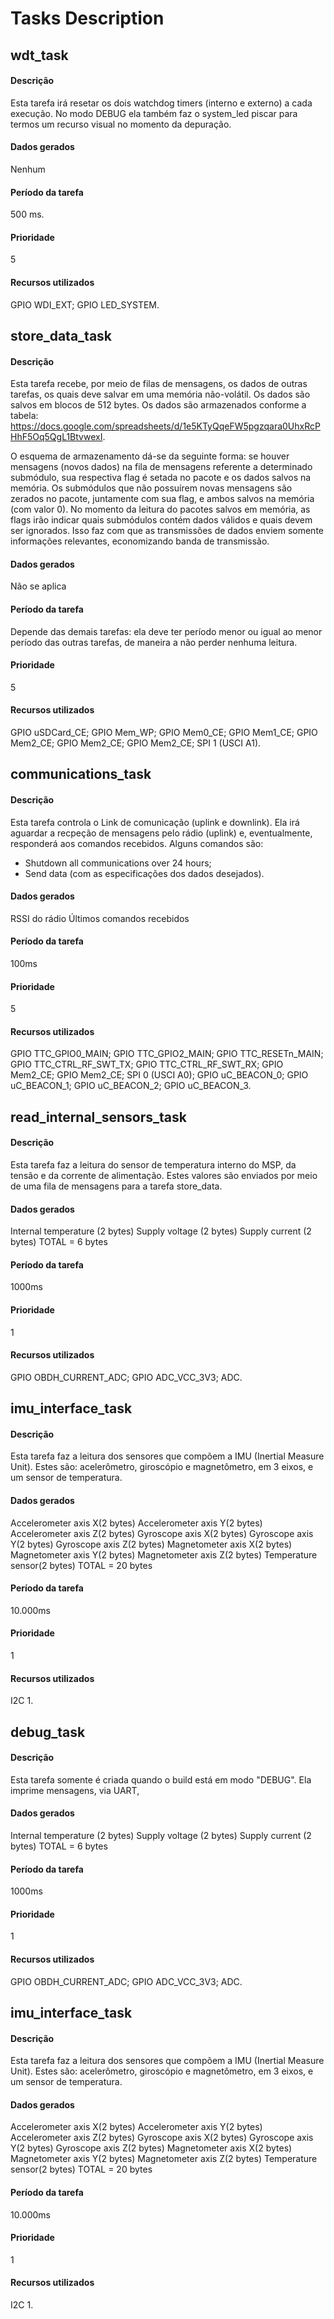 # Tasks Description

## wdt_task

#### Descrição

Esta tarefa irá resetar os dois watchdog timers (interno e externo) a cada execução. No modo DEBUG ela também faz o system_led piscar para termos um recurso visual no momento da depuração.

#### Dados gerados

Nenhum

#### Período da tarefa

500 ms.

#### Prioridade

5

#### Recursos utilizados

GPIO WDI_EXT;
GPIO LED_SYSTEM.


## store_data_task

#### Descrição

Esta tarefa recebe, por meio de filas de mensagens, os dados de outras tarefas, os quais deve salvar em uma memória não-volátil. Os dados são salvos em blocos de 512 bytes. Os dados são armazenados conforme a tabela: https://docs.google.com/spreadsheets/d/1e5KTyQqeFW5pgzqara0UhxRcPHhF5Oq5QgL1BtvwexI. 

O esquema de armazenamento dá-se da seguinte forma: se houver mensagens (novos dados) na fila de mensagens referente a determinado submódulo, sua respectiva flag é setada no pacote e os dados salvos na memória. Os submódulos que não possuírem novas mensagens são zerados no pacote, juntamente com sua flag, e ambos salvos na memória (com valor 0). No momento da leitura do pacotes salvos em memória, as flags irão indicar quais submódulos contém dados válidos e quais devem ser ignorados. Isso faz com que as transmissões de dados enviem somente informações relevantes, economizando banda de transmissão.

#### Dados gerados

Não se aplica

#### Período da tarefa

Depende das demais tarefas: ela deve ter período menor ou igual ao menor período das outras tarefas, de maneira a não perder nenhuma leitura.

#### Prioridade

5

#### Recursos utilizados

GPIO uSDCard_CE;
GPIO Mem_WP;
GPIO Mem0_CE;
GPIO Mem1_CE;
GPIO Mem2_CE;
GPIO Mem2_CE;
GPIO Mem2_CE;
SPI 1 (USCI A1).


## communications_task

#### Descrição

Esta tarefa controla o Link de comunicação (uplink e downlink). Ela irá aguardar a recpeção de mensagens pelo rádio (uplink) e, eventualmente, responderá aos comandos recebidos. Alguns comandos são:
- Shutdown all communications over 24 hours;
- Send data (com as especificações dos dados desejados).

#### Dados gerados

RSSI do rádio
Últimos comandos recebidos

#### Período da tarefa

100ms

#### Prioridade

5

#### Recursos utilizados

GPIO TTC_GPIO0_MAIN;
GPIO TTC_GPIO2_MAIN;
GPIO TTC_RESETn_MAIN;
GPIO TTC_CTRL_RF_SWT_TX;
GPIO TTC_CTRL_RF_SWT_RX;
GPIO Mem2_CE;
GPIO Mem2_CE;
SPI 0 (USCI A0);
GPIO uC_BEACON_0;
GPIO uC_BEACON_1;
GPIO uC_BEACON_2;
GPIO uC_BEACON_3.



## read_internal_sensors_task

#### Descrição

Esta tarefa faz a leitura do sensor de temperatura interno do MSP, da tensão e da corrente de alimentação. Estes valores são enviados por meio de uma fila de mensagens para a tarefa store_data.

#### Dados gerados

Internal temperature (2 bytes)
Supply voltage (2 bytes)
Supply current (2 bytes)
TOTAL = 6 bytes

#### Período da tarefa

1000ms

#### Prioridade

1

#### Recursos utilizados

GPIO OBDH_CURRENT_ADC;
GPIO ADC_VCC_3V3;
ADC.

## imu_interface_task

#### Descrição

Esta tarefa faz a leitura dos sensores que compõem a IMU (Inertial Measure Unit). Estes são: acelerômetro, giroscópio e magnetômetro, em 3 eixos, e um sensor de temperatura. 

#### Dados gerados

Accelerometer axis X(2 bytes)
Accelerometer axis Y(2 bytes)
Accelerometer axis Z(2 bytes)
Gyroscope axis X(2 bytes)
Gyroscope axis Y(2 bytes)
Gyroscope axis Z(2 bytes)
Magnetometer axis X(2 bytes)
Magnetometer axis Y(2 bytes)
Magnetometer axis Z(2 bytes)
Temperature sensor(2 bytes)
TOTAL = 20 bytes

#### Período da tarefa

10.000ms

#### Prioridade

1

#### Recursos utilizados

I2C 1.


## debug_task

#### Descrição

Esta tarefa somente é criada quando o build está em modo "DEBUG". Ela imprime mensagens, via UART, 

#### Dados gerados

Internal temperature (2 bytes)
Supply voltage (2 bytes)
Supply current (2 bytes)
TOTAL = 6 bytes

#### Período da tarefa

1000ms

#### Prioridade

1

#### Recursos utilizados

GPIO OBDH_CURRENT_ADC;
GPIO ADC_VCC_3V3;
ADC.

## imu_interface_task

#### Descrição

Esta tarefa faz a leitura dos sensores que compõem a IMU (Inertial Measure Unit). Estes são: acelerômetro, giroscópio e magnetômetro, em 3 eixos, e um sensor de temperatura. 

#### Dados gerados

Accelerometer axis X(2 bytes)
Accelerometer axis Y(2 bytes)
Accelerometer axis Z(2 bytes)
Gyroscope axis X(2 bytes)
Gyroscope axis Y(2 bytes)
Gyroscope axis Z(2 bytes)
Magnetometer axis X(2 bytes)
Magnetometer axis Y(2 bytes)
Magnetometer axis Z(2 bytes)
Temperature sensor(2 bytes)
TOTAL = 20 bytes

#### Período da tarefa

10.000ms

#### Prioridade

1

#### Recursos utilizados

I2C 1.